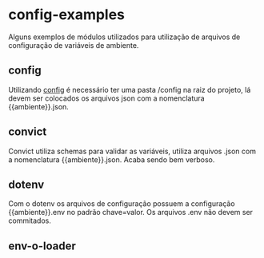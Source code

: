 # config-examples
Alguns exemplos de módulos utilizados para utilização de arquivos de configuração de variáveis de ambiente.

## config
Utilizando [config]() é necessário ter uma pasta /config na raiz do projeto, lá devem ser colocados os arquivos json com a nomenclatura {{ambiente}}.json.

## convict
Convict utiliza schemas para validar as variáveis, utiliza arquivos .json com a nomenclatura {{ambiente}}.json. Acaba sendo bem verboso.

## dotenv
Com o dotenv os arquivos de configuração possuem a configuração {{ambiente}}.env no padrão chave=valor. Os arquivos .env não devem ser commitados.

## env-o-loader